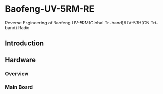 # Baofeng-UV-5RM-RE
Reverse Engineering of Baofeng UV-5RM(Global Tri-band)/UV-5RH(CN Tri-band) Radio

## Introduction


## Hardware
### Overview
### Main Board

